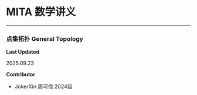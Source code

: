 # MITA 数学讲义

---

### 点集拓扑 General Topology

**Last Updated**

2025.09.23

**Contributor**

- JokerXin 周可信 2024级
